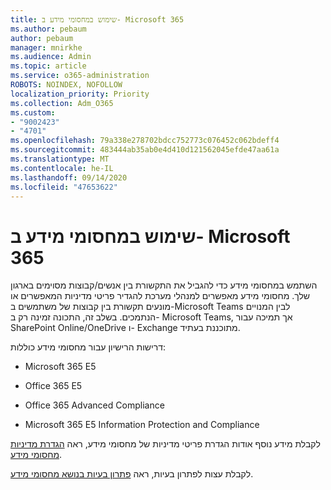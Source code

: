 ```yaml
---
title: שימוש במחסומי מידע ב- Microsoft 365
ms.author: pebaum
author: pebaum
manager: mnirkhe
ms.audience: Admin
ms.topic: article
ms.service: o365-administration
ROBOTS: NOINDEX, NOFOLLOW
localization_priority: Priority
ms.collection: Adm_O365
ms.custom:
- "9002423"
- "4701"
ms.openlocfilehash: 79a338e278702bdcc752773c076452c062bdeff4
ms.sourcegitcommit: 483444ab35ab0e4d410d121562045efde47aa61a
ms.translationtype: MT
ms.contentlocale: he-IL
ms.lasthandoff: 09/14/2020
ms.locfileid: "47653622"
---
```

# <a name="using-information-barriers-in-microsoft-365"></a>שימוש במחסומי מידע ב- Microsoft 365

השתמש במחסומי מידע כדי להגביל את התקשורת בין אנשים/קבוצות מסוימים בארגון שלך. מחסומי מידע מאפשרים למנהלי מערכת להגדיר פריטי מדיניות המאפשרים או מונעים תקשורת בין קבוצות של משתמשים ב-Microsoft Teams לבין המנויים הנתמכים.  בשלב זה, התכונה זמינה רק ב- Microsoft Teams, אך תמיכה עבור SharePoint Online/OneDrive ו- Exchange מתוכננת בעתיד.

דרישות הרישיון עבור מחסומי מידע כוללות:

- Microsoft 365 E5

- Office 365 E5

- Office 365 Advanced Compliance

- Microsoft 365 E5 Information Protection and Compliance

לקבלת מידע נוסף אודות הגדרת פריטי מדיניות של מחסומי מידע, ראה [הגדרת מדיניות מחסומי מידע](https://docs.microsoft.com/microsoft-365/compliance/information-barriers-policies).

לקבלת עצות לפתרון בעיות, ראה [פתרון בעיות בנושא מחסומי מידע](https://docs.microsoft.com/microsoft-365/compliance/information-barriers-troubleshooting).
